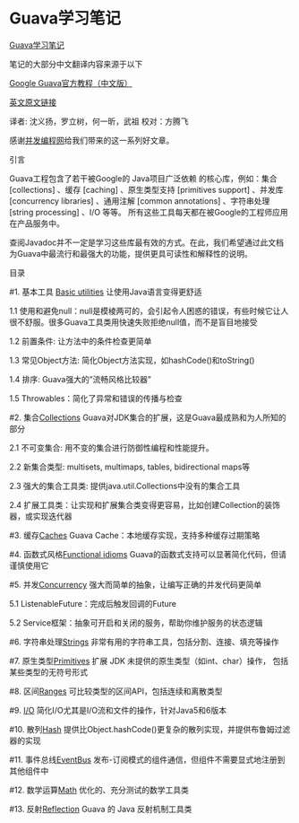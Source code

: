 Guava学习笔记
======

[Guava学习笔记](http://xionglie.github.io/note-learning-guava)

笔记的大部分中文翻译内容来源于以下

[Google Guava官方教程（中文版）](http://ifeve.com/google-guava/)

[英文原文链接](http://code.google.com/p/guava-libraries/wiki/GuavaExplained)

译者: 沈义扬，罗立树，何一昕，武祖  校对：方腾飞

感谢[并发编程网](http://ifeve.com/)给我们带来的这一系列好文章。

引言

Guava工程包含了若干被Google的 Java项目广泛依赖 的核心库，例如：集合 [collections] 、缓存 [caching] 、原生类型支持 [primitives support] 、并发库 [concurrency libraries] 、通用注解 [common annotations] 、字符串处理 [string processing] 、I/O 等等。 所有这些工具每天都在被Google的工程师应用在产品服务中。

查阅Javadoc并不一定是学习这些库最有效的方式。在此，我们希望通过此文档为Guava中最流行和最强大的功能，提供更具可读性和解释性的说明。

目录

#1. 基本工具 [Basic utilities](BasicUtilities/README.md)
让使用Java语言变得更舒适

1.1 使用和避免null：null是模棱两可的，会引起令人困惑的错误，有些时候它让人很不舒服。很多Guava工具类用快速失败拒绝null值，而不是盲目地接受

1.2 前置条件: 让方法中的条件检查更简单

1.3 常见Object方法: 简化Object方法实现，如hashCode()和toString()

1.4 排序: Guava强大的”流畅风格比较器”

1.5 Throwables：简化了异常和错误的传播与检查

#2. 集合[Collections](Collections/README.md)
Guava对JDK集合的扩展，这是Guava最成熟和为人所知的部分

2.1 不可变集合: 用不变的集合进行防御性编程和性能提升。

2.2 新集合类型: multisets, multimaps, tables, bidirectional maps等

2.3 强大的集合工具类: 提供java.util.Collections中没有的集合工具

2.4 扩展工具类：让实现和扩展集合类变得更容易，比如创建Collection的装饰器，或实现迭代器

#3. 缓存[Caches](Caches/README.md)
Guava Cache：本地缓存实现，支持多种缓存过期策略

#4. 函数式风格[Functional idioms](FunctionalIdioms/README.md)
Guava的函数式支持可以显著简化代码，但请谨慎使用它

#5. 并发[Concurrency](Concurrency/README.md)
强大而简单的抽象，让编写正确的并发代码更简单

5.1 ListenableFuture：完成后触发回调的Future

5.2 Service框架：抽象可开启和关闭的服务，帮助你维护服务的状态逻辑

#6. 字符串处理[Strings](Strings/README.md)
非常有用的字符串工具，包括分割、连接、填充等操作

#7. 原生类型[Primitives](Primitives/README.md)
扩展 JDK 未提供的原生类型（如int、char）操作， 包括某些类型的无符号形式

#8. 区间[Ranges](Ranges/README.md)
可比较类型的区间API，包括连续和离散类型

#9. [I/O](IO/README.md)
简化I/O尤其是I/O流和文件的操作，针对Java5和6版本

#10. 散列[Hash](Hash/README.md)
提供比Object.hashCode()更复杂的散列实现，并提供布鲁姆过滤器的实现

#11. 事件总线[EventBus](EventBus/README.md)
发布-订阅模式的组件通信，但组件不需要显式地注册到其他组件中

#12. 数学运算[Math](Math/README.md)
优化的、充分测试的数学工具类

#13. 反射[Reflection](Reflection/README.md)
Guava 的 Java 反射机制工具类
